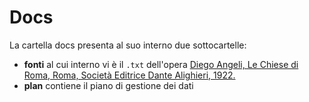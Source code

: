 # Docs 

La cartella docs presenta al suo interno due sottocartelle: 
- **fonti** al cui interno vi è il ```.txt``` dell'opera [Diego Angeli, Le Chiese di Roma, Roma, Società Editrice Dante Alighieri, 1922.](https://archive.org/details/lechiesediromagu00ange_0/page/n7/mode/2up)
- **plan** contiene il piano di gestione dei dati

